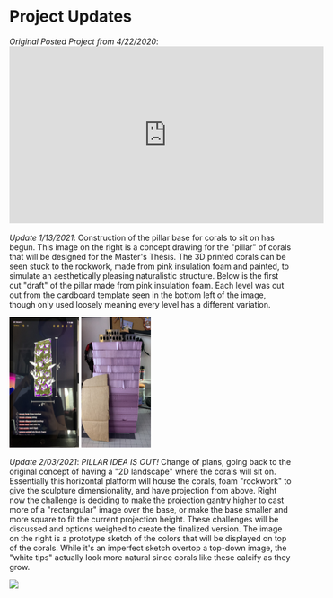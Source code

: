 # Project Updates

*Original Posted Project from 4/22/2020*:<iframe width="560" height="315" src="https://www.youtube.com/embed/XFiy_uySuX0" frameborder="0" allow="accelerometer; autoplay; clipboard-write; encrypted-media; gyroscope; picture-in-picture" allowfullscreen></iframe>

*Update 1/13/2021*: Construction of the pillar base for corals to sit on has begun. This image on the right is a concept drawing for the "pillar" of corals that will be designed for the Master's Thesis. The 3D printed corals can be seen stuck to the rockwork, made from pink insulation foam and painted, to simulate an aesthetically pleasing naturalistic structure. Below is the first cut "draft" of the pillar made from pink insulation foam. Each level was cut out from the cardboard template seen in the bottom left of the image, though only used loosely meaning every level has a different variation.

<img src="https://github.com/Nasanut11/Nasanut11.github.io/blob/main/IMG_2770.jpg" width=124 height=232 /> <img src="https://github.com/Nasanut11/Nasanut11.github.io/blob/main/IMG_2772.jpg" width=124 height=232 />

*Update 2/03/2021*: *PILLAR IDEA IS OUT!* Change of plans, going back to the original concept of having a "2D landscape" where the corals will sit on. Essentially this horizontal platform will house the corals, foam "rockwork" to give the sculpture dimensionality, and have projection from above. Right now the challenge is deciding to make the projection gantry higher to cast more of a "rectangular" image over the base, or make the base smaller and more square to fit the current projection height. These challenges will be discussed and options weighed to create the finalized version. The image on the right is a prototype sketch of the colors that will be displayed on top of the corals. While it's an imperfect sketch overtop a top-down image, the "white tips" actually look more natural since corals like these calcify as they grow.

<img src="https://static.wixstatic.com/media/6c15d3_f745bd5d0db54a9e8c26de81f6c61c04~mv2.jpg/v1/fill/w_290,h_387,al_c,q_80,usm_0.66_1.00_0.01/Untitled_Artwork.webp" />
